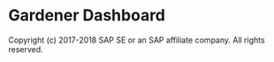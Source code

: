 # Gardener Dashboard
Copyright (c) 2017-2018 SAP SE or an SAP affiliate company. All rights reserved.
